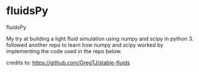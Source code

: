 # fluidsPy
fluidsPy

My try at building a light fluid simulation using numpy and scipy in python 3.
followed another repo to learn how numpy and scipy worked by implementing the code used in the repo below.

credits to:
https://github.com/GregTJ/stable-fluids 

